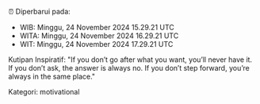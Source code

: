 ⏰ Diperbarui pada:
- WIB: Minggu, 24 November 2024 15.29.21 UTC
- WITA: Minggu, 24 November 2024 16.29.21 UTC
- WIT: Minggu, 24 November 2024 17.29.21 UTC

Kutipan Inspiratif:
"If you don’t go after what you want, you’ll never have it. If you don’t ask, the answer is always no. If you don’t step forward, you’re always in the same place."


Kategori: motivational

